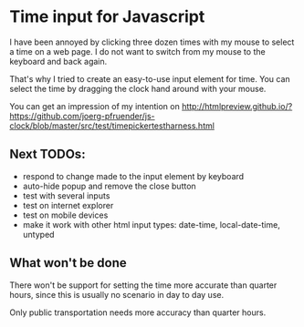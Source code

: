 Time input for Javascript
=========================

I have been annoyed by clicking three dozen times with my mouse to select a time on a web page.
I do not want to switch from my mouse to the keyboard and back again.

That's why I tried to create an easy-to-use input element for time.
You can select the time by dragging the clock hand around with your mouse.


You can get an impression of my intention on http://htmlpreview.github.io/?https://github.com/joerg-pfruender/js-clock/blob/master/src/test/timepickertestharness.html

Next TODOs:
-----------

* respond to change made to the input element by keyboard
* auto-hide popup and remove the close button
* test with several inputs
* test on internet explorer
* test on mobile devices
* make it work with other html input types: date-time, local-date-time, untyped

What won't be done
------------------

There won't be support for setting the time more accurate than quarter hours, since this is usually no scenario in day to day use.

Only public transportation needs more accuracy than quarter hours.